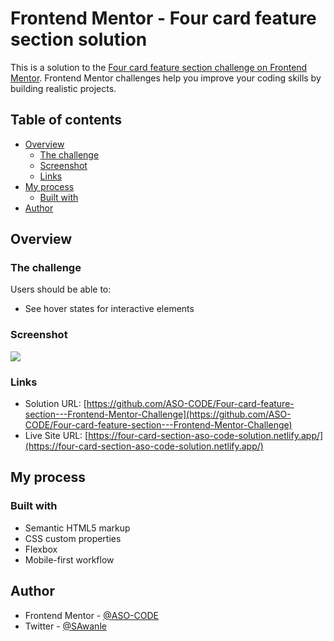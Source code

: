 # Frontend Mentor - Four card feature section solution

This is a solution to the [Four card feature section challenge on Frontend Mentor](https://www.frontendmentor.io/challenges/four-card-feature-section-weK1eFYK). Frontend Mentor challenges help you improve your coding skills by building realistic projects.

## Table of contents

- [Overview](#overview)
  - [The challenge](#the-challenge)
  - [Screenshot](#screenshot)
  - [Links](#links)
- [My process](#my-process)
  - [Built with](#built-with)
- [Author](#author)

## Overview

### The challenge

Users should be able to:

- See hover states for interactive elements

### Screenshot

![](./Screenshot.png)

### Links

- Solution URL: [https://github.com/ASO-CODE/Four-card-feature-section---Frontend-Mentor-Challenge](https://github.com/ASO-CODE/Four-card-feature-section---Frontend-Mentor-Challenge)
- Live Site URL: [https://four-card-section-aso-code-solution.netlify.app/](https://four-card-section-aso-code-solution.netlify.app/)

## My process

### Built with

- Semantic HTML5 markup
- CSS custom properties
- Flexbox
- Mobile-first workflow

## Author

- Frontend Mentor - [@ASO-CODE](https://www.frontendmentor.io/profile/ASO-CODE)
- Twitter - [@SAwanle](https://www.twitter.com/SAwanle)

